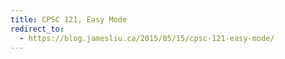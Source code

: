 ```yaml
---
title: CPSC 121, Easy Mode
redirect_to:
  - https://blog.jamesliu.ca/2015/05/15/cpsc-121-easy-mode/
---
```

